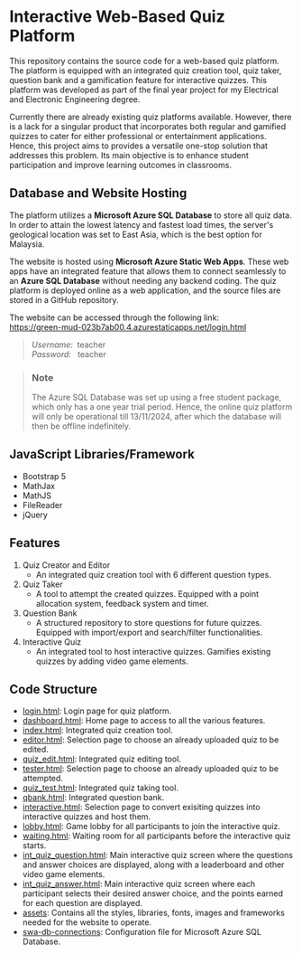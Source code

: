 #  Interactive Web-Based Quiz Platform

This repository contains the source code for a web-based quiz platform. The platform is equipped with an integrated quiz creation tool, quiz taker, question bank and a gamification feature for interactive quizzes. This platform was developed as part of the final year project for my Electrical and Electronic Engineering degree.

Currently there are already existing quiz platforms available. However, there is a lack for a singular product that incorporates both regular and gamified quizzes to cater for either professional or entertainment applications. Hence, this project aims to provides a versatile one-stop solution that addresses this problem. Its main objective is to enhance student participation and improve learning outcomes in classrooms. 

## Database and Website Hosting
The platform utilizes a **Microsoft Azure SQL Database** to store all quiz data. In order to attain the lowest latency and fastest load times, the server's geological location was set to East Asia, which is the best option for Malaysia.

The website is hosted using **Microsoft Azure Static Web Apps**. These web apps have an integrated feature that allows them to connect seamlessly to an **Azure SQL Database** without needing any backend coding. The quiz platform is deployed online as a web application, and the source files are stored in a GitHub repository.

The website can be accessed through the following link:<br />
https://green-mud-023b7ab00.4.azurestaticapps.net/login.html
> *Username:*&nbsp;&nbsp;teacher<br />*Password:*&nbsp;&nbsp;&nbsp;teacher

> ### Note
> The Azure SQL Database was set up using a free student package, which only has a one year trial period. Hence, the online quiz platform will only be operational till 13/11/2024, after which the database will then be offline indefinitely.

## JavaScript Libraries/Framework
- Bootstrap 5
- MathJax
- MathJS
- FileReader
- jQuery

## Features
1. Quiz Creator and Editor
   - An integrated quiz creation tool with 6 different question types.
2. Quiz Taker
   - A tool to attempt the created quizzes. Equipped with a point allocation system, feedback system and timer.
3. Question Bank
   - A structured repository to store questions for future quizzes. Equipped with import/export and search/filter functionalities.
4. Interactive Quiz
   - An integrated tool to host interactive quizzes. Gamifies existing quizzes by adding video game elements.

## Code Structure
- [login.html](https://github.com/julianganjs/interactive-quiz-platform/blob/main/login.html): Login page for quiz platform.
- [dashboard.html](https://github.com/julianganjs/interactive-quiz-platform/blob/main/dashboard.html): Home page to access to all the various features.
- [index.html](https://github.com/julianganjs/interactive-quiz-platform/blob/main/index.html): Integrated quiz creation tool.
- [editor.html](https://github.com/julianganjs/interactive-quiz-platform/blob/main/editor.html): Selection page to choose an already uploaded quiz to be edited.
- [quiz_edit.html](https://github.com/julianganjs/interactive-quiz-platform/blob/main/quiz_edit.html): Integrated quiz editing tool.
- [tester.html](https://github.com/julianganjs/interactive-quiz-platform/blob/main/tester.html): Selection page to choose an already uploaded quiz to be attempted.
- [quiz_test.html](https://github.com/julianganjs/interactive-quiz-platform/blob/main/quiz_test.html): Integrated quiz taking tool.
- [qbank.html](https://github.com/julianganjs/interactive-quiz-platform/blob/main/qbank.html): Integrated question bank.
- [interactive.html](https://github.com/julianganjs/interactive-quiz-platform/blob/main/interactive.html): Selection page to convert exisiting quizzes into interactive quizzes and host them.
- [lobby.html](https://github.com/julianganjs/interactive-quiz-platform/blob/main/lobby.html): Game lobby for all participants to join the interactive quiz.
- [waiting.html](https://github.com/julianganjs/interactive-quiz-platform/blob/main/waiting.html): Waiting room for all participants before the interactive quiz starts.
- [int_quiz_question.html](https://github.com/julianganjs/interactive-quiz-platform/blob/main/int_quiz_question.html): Main interactive quiz screen where the questions and answer choices are displayed, along with a leaderboard and other video game elements.
- [int_quiz_answer.html](https://github.com/julianganjs/interactive-quiz-platform/blob/main/int_quiz_answer.html): Main interactive quiz screen where each participant selects their desired answer choice, and the points earned for each question are displayed.
- [assets](https://github.com/julianganjs/interactive-quiz-platform/tree/main/assets): Contains all the styles, libraries, fonts, images and frameworks needed for the website to operate.
- [swa-db-connections](https://github.com/julianganjs/interactive-quiz-platform/tree/main/swa-db-connections): Configuration file for Microsoft Azure SQL Database.
